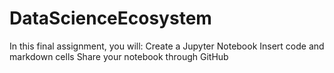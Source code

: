 # DataScienceEcosystem
In this final assignment, you will:  Create a Jupyter Notebook  Insert code and markdown cells  Share your notebook through GitHub
